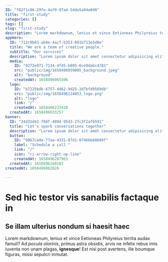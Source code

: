 ```yaml
---
ID: "f82f1c86-29fe-4af0-97a4-5dda5a94e840"
title: "first-study"
categories: []
tags: []
slug: "first-study"
description: "Lorem markdownum, lenius et vince Eetioneas Philyreius territa audax famuli?"
appHero:
  ID: "712c9b83-ab4e-4acf-b353-001b713e5d8e"
  title: "We are a team of creative people."
  subtitle: "Our services"
  description: "Lorem ipsum dolor sit amet consectetur adipisicing elit. Dolor nemo libero laboriosam? Illum, nam. Repellendus aliquid, soluta, recusandae rem eaque dignissimos velit voluptatem tenetur?"
  media:
    ID: "9272e971-7134-4f45-b895-6ce9dabc4781"
    src: "public/img/1658496059095_background.jpeg"
    alt: "background"
    createdAt: 1658496065506
  logo:
    ID: "b7225bdb-6757-4d62-9d25-3d7bfd9589db"
    src: "public/img/1658496224053_logo.png"
    alt: "logo"
    link: "/"
    createdAt: 1658496233428
  createdAt: 1658496033257
banner:
  ID: "24d32d42-760f-409d-95d3-2fc3f2af6591"
  title: "Let’s spark conversations together"
  description: "Lorem ipsum dolor sit amet consectetur adipisicing elit."
  button:
    ID: "9067cade-77aa-4331-87d1-0746bb68689f"
    label: "Schedule a call "
    link: "/"
    icon: "ri-arrow-right-up-line"
    createdAt: 1658496287963
  createdAt: 1658496260182
createdAt: 1658496002826

---
```

# Sed hic testor vis sanabilis factaque in

## Se illam ulterius nondum si haesit haec

Lorem markdownum, lenius et vince Eetioneas Philyreius territa audax famuli? Ad
*pocula olorinis*, primus astra obsidis, arvis ne infelix rebus imis iuventa non
unam plagas, **ignesque**! Est nisi post avertens, ille boumque figuras, missi
sepulcri inmutat.